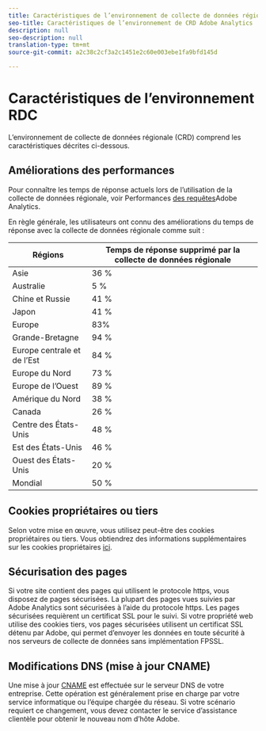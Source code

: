```yaml
---
title: Caractéristiques de l’environnement de collecte de données régionale
seo-title: Caractéristiques de l’environnement de CRD Adobe Analytics
description: null
seo-description: null
translation-type: tm+mt
source-git-commit: a2c38c2cf3a2c1451e2c60e003ebe1fa9bfd145d

---
```



# Caractéristiques de l’environnement RDC

L’environnement de collecte de données régionale (CRD) comprend les caractéristiques décrites ci-dessous.

## Améliorations des performances

Pour connaître les temps de réponse actuels lors de l’utilisation de la collecte de données régionale, voir Performances [des requêtes](https://marketing.adobe.com/resources/help/en_US/whitepapers/performance/)Adobe Analytics.

En règle générale, les utilisateurs ont connu des améliorations du temps de réponse avec la collecte de données régionale comme suit :

| Régions | Temps de réponse supprimé par la collecte de données régionale |
| --- | --- |
| Asie | 36 % |
| Australie | 5 % |
| Chine et Russie | 41 % |
| Japon | 41 % |
| Europe | 83% |
| Grande-Bretagne | 94 % |
| Europe centrale et de l’Est | 84 % |
| Europe du Nord | 73 % |
| Europe de l’Ouest | 89 % |
| Amérique du Nord | 38 % |
| Canada | 26 % |
| Centre des États-Unis | 48 % |
| Est des États-Unis | 46 % |
| Ouest des États-Unis | 20 % |
| Mondial | 50 % |

## Cookies propriétaires ou tiers

Selon votre mise en œuvre, vous utilisez peut-être des cookies propriétaires ou tiers. Vous obtiendrez des informations supplémentaires sur les cookies propriétaires [ici](https://marketing.adobe.com/resources/help/en_US/whitepapers/first_party_cookies/fpcookies_overview.html).

## Sécurisation des pages

Si votre site contient des pages qui utilisent le protocole https, vous disposez de pages sécurisées. La plupart des pages vues suivies par Adobe Analytics sont sécurisées à l’aide du protocole https. Les pages sécurisées requièrent un certificat SSL pour le suivi. Si votre propriété web utilise des cookies tiers, vos pages sécurisées utilisent un certificat SSL détenu par Adobe, qui permet d’envoyer les données en toute sécurité à nos serveurs de collecte de données sans implémentation FPSSL.

## Modifications DNS (mise à jour CNAME)

Une mise à jour [CNAME](https://marketing.adobe.com/resources/help/en_US/whitepapers/first_party_cookies/fpcookies_cname.html) est effectuée sur le serveur DNS de votre entreprise. Cette opération est généralement prise en charge par votre service informatique ou l’équipe chargée du réseau. Si votre scénario requiert ce changement, vous devez contacter le service d’assistance clientèle pour obtenir le nouveau nom d’hôte Adobe.

